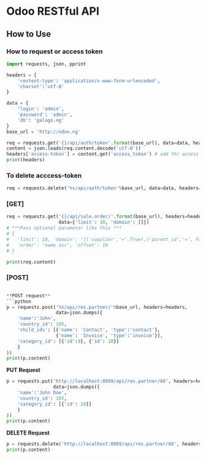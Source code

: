 # Odoo RESTful API

## How to Use

### How to request or access token
```python
import requests, json, pprint

headers = {
    'content-type': 'application/x-www-form-urlencoded', 
    'charset':'utf-8'
}

data = {
    'login': 'admin', 
    'password': 'admin', 
    'db': 'galago.ng'
}
base_url = 'http://odoo.ng'

req = requests.get('{}/api/auth/token'.format(base_url), data=data, headers=headers)
content = json.loads(req.content.decode('utf-8'))
headers['access-token'] = content.get('access_token') # add thr access token to the header
print(headers)
```
### To delete acccess-token

```python
req = requests.delete('%s/api/auth/token'%base_url, data=data, headers=headers)
```
### [GET] 
```python
req = requests.get('{}/api/sale.order/'.format(base_url), headers=headers,
                   data={'limit': 10, 'domain': []})
# ***Pass optional parameter like this ***
# {
#   'limit': 10, 'domain': "[('supplier','=',True),('parent_id','=', False)]",
#   'order': 'name asc', 'offset': 10
# }

print(req.content)

```
### [POST]
```python

**POST request**
```python
p = requests.post('%s/api/res.partner/'%base_url, headers=headers,
                  data=json.dumps({
    'name':'John',
    'country_id': 105,
    'child_ids': [{'name': 'Contact', 'type':'contact'},
                  {'name': 'Invoice', 'type':'invoice'}],
    'category_id': [{'id':9}, {'id': 10}]
    }
))
print(p.content)
```

**PUT Request**
```python
p = requests.put('http://localhost:8069/api/res.partner/68', headers=headers,
                 data=json.dumps({
    'name':'John Doe',
    'country_id': 107,
    'category_id': [{'id': 10}]
    }
))
print(p.content)
```

**DELETE Request**
```python
p = requests.delete('http://localhost:8069/api/res.partner/68', headers=headers)
print(p.content)
```
